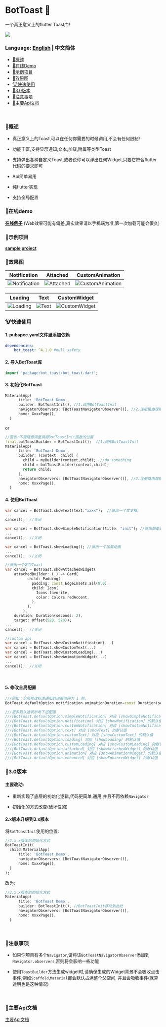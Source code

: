 BotToast 🤖
========= 
一个真正意义上的flutter Toast库!

[![](https://img.shields.io/pub/v/bot_toast.svg?label=bot_toast&logo=https%3A%2F%2Fpub.flutter-io.cn%2Fpackages%2Fbot_toast)](https://pub.flutter-io.cn/packages/bot_toast)

### Language: [English](README.md) | 中文简体

* [🐲概述](#概述)
* [🐼在线Demo](#在线demo)
* [🐳示例项目](#示例项目)
* [🐺效果图](#效果图)
* [🐮快速使用](#快速使用) 
* [🐼3.0版本](#30版本)
* [🐨注意事项](#注意事项) 
* [📃主要Api文档](#主要Api文档) 

<br>

###  🐲概述

- 真正意义上的Toast,可以在任何你需要的时候调用,不会有任何限制!

- 功能丰富,支持显示通知,文本,加载,附属等类型Toast

- 支持弹出各种自定义Toast,或者说你可以弹出任何Widget,只要它符合flutter代码的要求即可

- Api简单易用

- 纯flutter实现

- 支持全局配置



### 🐼在线demo

**[在线例子](https://mmmzq.github.io/bot_toast/#/)** (Web效果可能有偏差,真实效果请以手机端为准,第一次加载可能会很久)

### 🐳示例项目
**[sample project](example)**

### 🐺效果图

Notification|Attached|CustomAnimation
--------|-------|--------
![Notification](doc/gif/notification.gif)|![Attached](doc/gif/attached.gif)|![CustomAnimation](doc/gif/custom_animation.gif)

Loading|Text|CustomWidget
--------|-------|----------
![Loading](doc/gif/loading.gif)|![Text](doc/gif/text.gif)|![CustomWidget](doc/gif/custom_widget.gif)

### 🐮快速使用

#### 1. pubspec.yaml文件里添加依赖
``` yaml
dependencies:
    bot_toast: ^4.1.0 #null safety
```

#### 2. 导入BotToast库
``` dart
import 'package:bot_toast/bot_toast.dart';
```

#### 3. 初始化BotToast

``` dart
MaterialApp(
      title: 'BotToast Demo',
      builder: BotToastInit(), //1.调用BotToastInit
      navigatorObservers: [BotToastNavigatorObserver()], //2.注册路由观察者
      home: XxxxPage(),
  )
```
or
``` dart
//警告:不要随意调整调用BotToastInit函数的位置
final botToastBuilder = BotToastInit();  //1.调用BotToastInit
MaterialApp(
      title: 'BotToast Demo',
      builder: (context, child) {
        child = myBuilder(context,child);  //do something
        child = botToastBuilder(context,child); 
        return child;
      }, 
      navigatorObservers: [BotToastNavigatorObserver()], //2.注册路由观察者
      home: XxxxPage(),
  )
```

#### 4. 使用BotToast
``` dart
var cancel = BotToast.showText(text:"xxxx");  //弹出一个文本框;
...
cancel();  //关闭
```

```dart
var cancel = BotToast.showSimpleNotification(title: "init"); //弹出简单通知Toast
...
cancel();  //关闭
```

```dart
var cancel = BotToast.showLoading(); //弹出一个加载动画
...
cancel();  //关闭
```

```dart
//弹出一个定位Toast
var cancel = BotToast.showAttachedWidget(
    attachedBuilder: (_) => Card(
          child: Padding(
            padding: const EdgeInsets.all(8.0),
            child: Icon(
              Icons.favorite,
              color: Colors.redAccent,
            ),
          ),
        ),
    duration: Duration(seconds: 2),
    target: Offset(520, 520));
...
cancel();  //关闭    
```

```dart
//custom api
var cancel = BotToast.showCustomNotification(...)
var cancel = BotToast.showCustomText(...)
var cancel = BotToast.showCustomLoading(...)
var cancel = BotToast.showAnimationWidget(...)
...
cancel();  //关闭
```

<br>

#### 5. 修改全局配置
  
``` dart
///例如：全局修改标准通知的动画时间为 1 秒。
BotToast.defaultOption.notification.animationDuration=const Duration(seconds: 1);

///更多默认选项参考下述配置
///[BotToast.defaultOption.simpleNotification] 对应 [showSimpleNotification] 的默认值
///[BotToast.defaultOption.notification] 对应 [showNotification] 的默认值
///[BotToast.defaultOption.customNotification] 对应 [showCustomNotification] 的默认值
///[BotToast.defaultOption.text] 对应 [showText] 的默认值
///[BotToast.defaultOption.customText] 对应 [showCustomText] 的默认值
///[BotToast.defaultOption.loading] 对应 [showLoading] 的默认值
///[BotToast.defaultOption.customLoading] 对应 [showCustomLoading] 的默认值
///[BotToast.defaultOption.attached] 对应 [showAttachedWidget] 的默认值
///[BotToast.defaultOption.animation] 对应 [showAnimationWidget] 的默认值
///[BotToast.defaultOption.enhanced] 对应 [showEnhancedWidget] 的默认值
```

### 🐼3.0版本

#### 主要改动:

- 重新实现了底层的初始化逻辑,代码更简单,通用,并且不再依赖`Navigator`

- 初始化的方式改变(破坏性的)

####  2.x版本升级到3.x版本

将`BotToastInit`使用的位置:
``` dart
//2.x.x版本的初始化方式
BotToastInit(
  child:MaterialApp(
      title: 'BotToast Demo',
      navigatorObservers: [BotToastNavigatorObserver()],
      home: XxxxPage(),
  )
);
```

改为:
``` dart
//3.x.x版本的初始化方式
MaterialApp(
      title: 'BotToast Demo',
      builder: BotToastInit(), //BotToastInit移动到此处
      navigatorObservers: [BotToastNavigatorObserver()],
      home: XxxxPage(),
  )
```

<br>


### 🐨注意事项

- 如果你项目有多个`Navigator`,请将该`BotToastNavigatorObserver`添加到`Navigator.observers`,否则将会影响一些功能

- 使用`ToastBuilder`方法生成widget时,请确保生成的Widget背景不会吸收点击事件,例如`Scaffold`,`Material`都会默认占满整个父空间,
并且会吸收事件(就算透明也是这种情况)


<br>

###  📃主要Api文档
[主要Api文档](API_zh.md)



